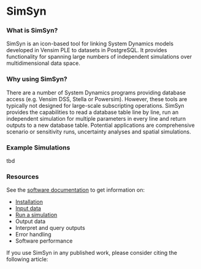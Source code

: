 # SimSyn

### What is SimSyn?

SimSyn is an icon-based tool for linking System Dynamics models developed in Vensim PLE to datasets in PostgreSQL. It provides functionality for spanning large numbers of independent simulations over multidimensional data space. 

### Why using SimSyn?

There are a number of System Dynamics programs providing database access (e.g. Vensim DSS, Stella or Powersim). However, these tools are typically not designed for large-scale subscripting operations. SimSyn provides the capabilities to read a database table line by line, run an independent simulation for multiple parameters in every line and return outputs to a new database table. Potential applications are comprehensive scenario or sensitivity runs, uncertainty analyses and spatial simulations.

### Example Simulations

tbd

### Resources

See the [software documentation](https://github.com/simsynser/SimSyn/wiki) to get information on:

 * [Installation](https://github.com/simsynser/SimSyn/wiki/Installation)
 * [Input data](https://github.com/simsynser/SimSyn/wiki/Input-data)
 * [Run a simulation](https://github.com/simsynser/SimSyn/wiki/Run-a-simulation)
 * Output data
 * Interpret and query outputs
 * Error handling
 * Software performance
 

If you use SimSyn in any published work, please consider citing the following article:

 
